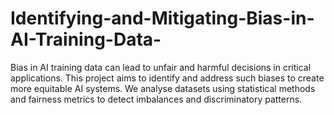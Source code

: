 # Identifying-and-Mitigating-Bias-in-AI-Training-Data-
Bias in AI training data can lead to unfair and harmful decisions in critical applications. This  project aims to identify and address such biases to create more equitable AI systems. We  analyse datasets using statistical methods and fairness metrics to detect imbalances and  discriminatory patterns.
